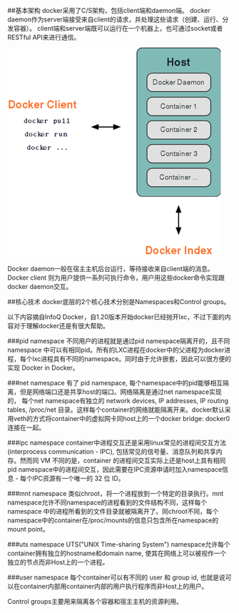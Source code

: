 ##基本架构
docker采用了C/S架构，包括client端和daemon端。
docker daemon作为server端接受来自client的请求，并处理这些请求（创建、运行、分发容器）。
client端和server端既可以运行在一个机器上，也可通过socket或者RESTful API来进行通信。

![Docker基本架构](../_images/docker_arch.png)


Docker daemon一般在宿主主机后台运行，等待接收来自client端的消息。
Docker client 则为用户提供一系列可执行命令，用户用这些docker命令实现跟docker daemon交互。

##核心技术
docker底层的2个核心技术分别是Namespaces和Control groups。

以下内容摘自InfoQ Docker，自1.20版本开始docker已经抛开lxc，不过下面的内容对于理解docker还是有很大帮助。

###pid namespace
不同用户的进程就是通过pid namespace隔离开的，且不同 namespace 中可以有相同pid。所有的LXC进程在docker中的父进程为docker进程，每个lxc进程具有不同的namespace。同时由于允许嵌套，因此可以很方便的实现 Docker in Docker。

###net namespace
有了 pid namespace, 每个namespace中的pid能够相互隔离，但是网络端口还是共享host的端口。网络隔离是通过net namespace实现的， 每个net namespace有独立的 network devices, IP addresses, IP routing tables, /proc/net 目录。这样每个container的网络就能隔离开来。docker默认采用veth的方式将container中的虚拟网卡同host上的一个docker bridge: docker0连接在一起。

###ipc namespace
container中进程交互还是采用linux常见的进程间交互方法(interprocess communication - IPC), 包括常见的信号量、消息队列和共享内存。然而同 VM 不同的是，container 的进程间交互实际上还是host上具有相同pid namespace中的进程间交互，因此需要在IPC资源申请时加入namespace信息 - 每个IPC资源有一个唯一的 32 位 ID。

###mnt namespace
类似chroot，将一个进程放到一个特定的目录执行。mnt namespace允许不同namespace的进程看到的文件结构不同，这样每个 namespace 中的进程所看到的文件目录就被隔离开了。同chroot不同，每个namespace中的container在/proc/mounts的信息只包含所在namespace的mount point。

###uts namespace
UTS("UNIX Time-sharing System") namespace允许每个container拥有独立的hostname和domain name, 使其在网络上可以被视作一个独立的节点而非Host上的一个进程。

###user namespace
每个container可以有不同的 user 和 group id, 也就是说可以在container内部用container内部的用户执行程序而非Host上的用户。

Control groups主要用来隔离各个容器和宿主主机的资源利用。
